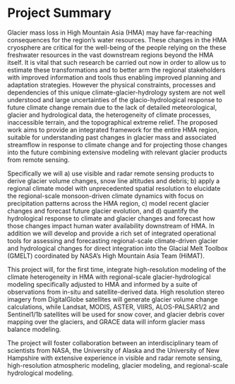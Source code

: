 # Project Summary

Glacier mass loss in High Mountain Asia (HMA) may have far-reaching consequences for the region’s water resources. These changes in the HMA cryosphere are critical for the well-being of the people relying on the these freshwater resources in the vast downstream regions beyond the HMA itself.  It is vital that such research be carried out now in order to allow us to estimate these transformations and to better arm the regional stakeholders with improved information and tools thus enabling improved planning and adaptation strategies. However the physical constraints, processes and dependencies of this unique climate-glacier-hydrology system are not well understood and large uncertainties of the glacio-hydrological response to future climate change remain due to the lack of detailed meteorological, glacier and hydrological data, the heterogeneity of climate processes, inaccessible terrain, and the topographical extreme relief.  The proposed work aims to provide an integrated framework for the entire HMA region, suitable for understanding past changes in glacier mass and associated streamflow in response to climate change and for projecting those changes into the future combining extensive modeling with relevant glacier products from remote sensing.

Specifically we will a) use visible and radar remote sensing products to derive glacier volume changes, snow line altitudes and debris; b) apply a regional climate model with unprecedented spatial resolution to elucidate the regional-scale monsoon-driven climate dynamics with focus on precipitation patterns across the HMA region, c) model recent glacier changes and forecast future glacier evolution, and d) quantify the hydrological response to climate and glacier changes and forecast how those changes impact human water availability downstream of HMA. In addition we will develop and provide a rich set of integrated operational tools for assessing and forecasting regional-scale climate-driven glacier and hydrological changes for direct integration into the Glacial Melt Toolbox (GMELT) coordinated by NASA’s High Mountain Asia Team (HiMAT).

This project will, for the first time, integrate high-resolution modeling of the climate heterogeneity in HMA with regional-scale glacier-hydrological modeling specifically adjusted to HMA and informed by a suite of observations from in-situ and satellite-derived data. High resolution stereo imagery from DigitalGlobe satellites will generate glacier volume change calculations, while Landsat, MODIS, ASTER, VIIRS, ALOS-PALSAR1/2 and Sentinel1/1b satellites will be used for snow cover, and glacier debris cover mapping over the glaciers, and GRACE data will inform glacier mass balance modeling. 

The project will foster collaboration between an interdisciplinary team of scientists from NASA, the University of Alaska and the University of New Hampshire with extensive experience in visible and radar remote sensing, high-resolution atmospheric modeling, glacier modeling, and regional-scale hydrological modeling.

